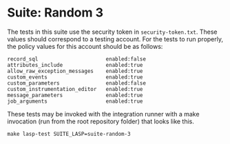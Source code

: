 Suite: Random 3
==================================================
The tests in this suite use the security token in `security-token.txt`. These values should correspond to a testing account. For the tests to run properly, the policy values for this account should be as follows:

    record_sql                      enabled:false
    attributes_include              enabled:true
    allow_raw_exception_messages    enabled:true
    custom_events                   enabled:true
    custom_parameters               enabled:false
    custom_instrumentation_editor   enabled:true
    message_parameters              enabled:true
    job_arguments                   enabled:true

These tests may be invoked with the integration runner with a make invocation (run from the root repository folder) that looks like this.

    make lasp-test SUITE_LASP=suite-random-3
